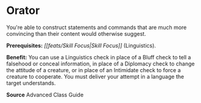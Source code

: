 ﻿---
cssclass: [feats]

---
# Orator

You're able to construct statements and commands that are much more convincing than their content would otherwise suggest.

**Prerequisites:** _[[feats/Skill Focus|Skill Focus]]_ (Linguistics).

**Benefit:** You can use a Linguistics check in place of a Bluff check to tell a falsehood or conceal information, in place of a Diplomacy check to change the attitude of a creature, or in place of an Intimidate check to force a creature to cooperate. You must deliver your attempt in a language the target understands.

**Source** Advanced Class Guide
